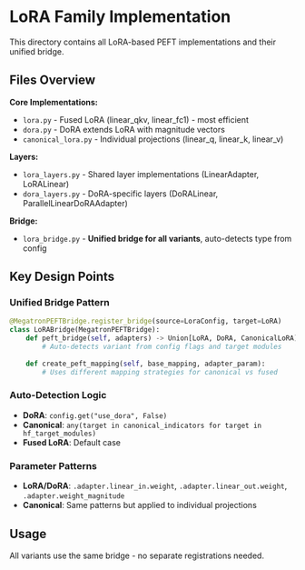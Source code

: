 # LoRA Family Implementation

This directory contains all LoRA-based PEFT implementations and their unified bridge.

## Files Overview

**Core Implementations:**
- `lora.py` - Fused LoRA (linear_qkv, linear_fc1) - most efficient
- `dora.py` - DoRA extends LoRA with magnitude vectors
- `canonical_lora.py` - Individual projections (linear_q, linear_k, linear_v)

**Layers:**
- `lora_layers.py` - Shared layer implementations (LinearAdapter, LoRALinear)
- `dora_layers.py` - DoRA-specific layers (DoRALinear, ParallelLinearDoRAAdapter)

**Bridge:**
- `lora_bridge.py` - **Unified bridge for all variants**, auto-detects type from config

## Key Design Points

### Unified Bridge Pattern
```python
@MegatronPEFTBridge.register_bridge(source=LoraConfig, target=LoRA)
class LoRABridge(MegatronPEFTBridge):
    def peft_bridge(self, adapters) -> Union[LoRA, DoRA, CanonicalLoRA]:
        # Auto-detects variant from config flags and target modules
        
    def create_peft_mapping(self, base_mapping, adapter_param):
        # Uses different mapping strategies for canonical vs fused
```

### Auto-Detection Logic
- **DoRA**: `config.get("use_dora", False)`
- **Canonical**: `any(target in canonical_indicators for target in hf_target_modules)`
- **Fused LoRA**: Default case

### Parameter Patterns
- **LoRA/DoRA**: `.adapter.linear_in.weight`, `.adapter.linear_out.weight`, `.adapter.weight_magnitude`
- **Canonical**: Same patterns but applied to individual projections

## Usage
All variants use the same bridge - no separate registrations needed.